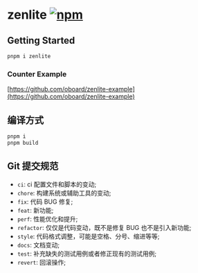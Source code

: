 # zenlite [![npm](https://img.shields.io/npm/v/zenlite.svg)](https://www.npmjs.com/package/zenlite)

## Getting Started

```bash
pnpm i zenlite
```

### Counter Example
[https://github.com/oboard/zenlite-example](https://github.com/oboard/zenlite-example)

## 编译方式

```bash
pnpm i
pnpm build
```

## Git 提交规范

- `ci`: ci 配置文件和脚本的变动;
- `chore`: 构建系统或辅助工具的变动;
- `fix`: 代码 BUG 修复;
- `feat`: 新功能;
- `perf`: 性能优化和提升;
- `refactor`: 仅仅是代码变动，既不是修复 BUG 也不是引入新功能;
- `style`: 代码格式调整，可能是空格、分号、缩进等等;
- `docs`: 文档变动;
- `test`: 补充缺失的测试用例或者修正现有的测试用例;
- `revert`: 回滚操作;